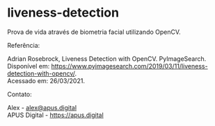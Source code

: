 # liveness-detection
Prova de vida através de biometria facial utilizando OpenCV.

Referência:  

Adrian Rosebrock, Liveness Detection with OpenCV. PyImageSearch.       
Disponível em: https://www.pyimagesearch.com/2019/03/11/liveness-detection-with-opencv/.   
Acessado em: 26/03/2021.   

Contato:   

Alex - alex@apus.digital   
APUS Digital - https://apus.digital
